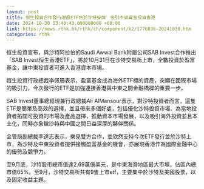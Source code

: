 ```yaml
---
layout: post
title: 恒生投資合作發行港股ETF將於沙特掛牌　吸引中東資金投資香港
date: 2024-10-30 13:40:43.000000000 +08:00
link: https://news.rthk.hk/rthk/ch/component/k2/1776836-20241030.htm
categories: rthk
---
```


恒生投資宣布，與沙特阿拉伯的Saudi Awwal Bank附屬公司SAB Invest合作推出「SAB Invest恒生香港ETF」，將於10月31日在沙特交易所上市，全數投資於盈富基金，讓中東投資者可進入香港資本市場。

恒生投資行政總裁李佩珊表示，盈富基金成為海外ETF標的資產，突顯在國際市場的吸引力，今次發行的ETF是加強連接香港與中東之間金融橋樑的重要一步。

SAB Invest董事總經理兼行政總裁Ali AlMansour表示，對沙特投資者而言，這隻ETF是簡單及高效的選擇，並且帶來多個好處，包括優化沙特投資市場、為當地投資者拓闊可投資的市場及產品選擇，推動資本市場發展，以及吸引海外投資並且本土化，同時亦象徵沙特與中國之間日益深厚的夥伴關係。

金管局副總裁李達志表示，樂見雙方合作，並欣然支持今次ETF發行並於沙特上市，為沙特及中東投資者提供接觸盈富基金的機會，亦展現香港作為國際金融中心的優勢及競爭力。

至9月底，沙特股市總市值達2.69萬億美元，是中東海灣地區最大市場，佔區內總市值65%。至9月，沙特交易所共有9隻上市etf，主要集中於沙特及美國股票，以及固定收益主題。
